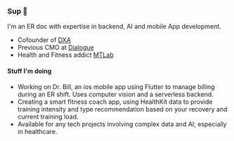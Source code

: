 ### Sup 👋
I'm an ER doc with expertise in backend, AI and mobile App development.
- Cofounder of [DXA](https://www.dialogue.co/en/blog/en/news/dialogue-acquires-dxa)
- Previous CMO at [Dialogue](https://www.dialogue.co/)
- Health and Fitness addict [MTLab](https://www.mtlab.co/)

#### Stuff I'm doing

- Working on Dr. Bill, an ios mobile app using Flutter to manage billing during an ER shift. Uses computer vision and a serverless backend.
- Creating a smart fitness coach app, using HealthKit data to provide training intensity and type recommendation based on your recovery and current training load.
- Available for any tech projects involving complex data and AI; especially in healthcare.
